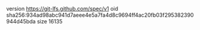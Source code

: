 version https://git-lfs.github.com/spec/v1
oid sha256:934ad98abc941d7aeee4e5a7fa4d8c9694ff4ac20fb03f295382390944d45bda
size 16135
